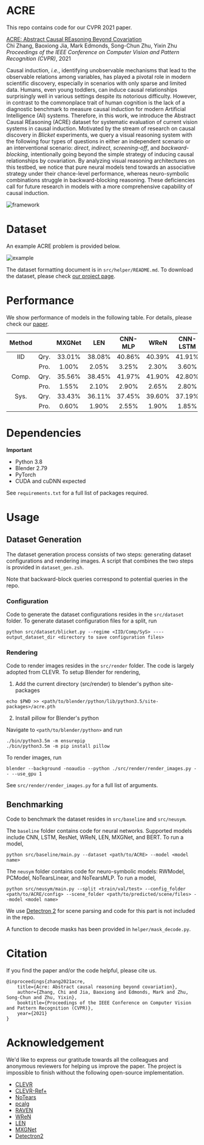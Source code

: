 # ACRE
This repo contains code for our CVPR 2021 paper.

[ACRE: <u>A</u>bstract <u>C</u>ausal <u>RE</u>asoning Beyond Covariation](http://wellyzhang.github.io/attach/cvpr21zhang_acre.pdf)  
Chi Zhang, Baoxiong Jia, Mark Edmonds, Song-Chun Zhu, Yixin Zhu  
*Proceedings of the IEEE Conference on Computer Vision and Pattern Recognition (CVPR)*, 2021   

Causal induction, *i.e.*, identifying unobservable mechanisms that lead to the observable relations among variables, has played a pivotal role in modern scientific discovery, especially in scenarios with only sparse and limited data. Humans, even young toddlers, can induce causal relationships surprisingly well in various settings despite its notorious difficulty. However, in contrast to the commonplace trait of human cognition is the lack of a diagnostic benchmark to measure causal induction for modern Artificial Intelligence (AI) systems. Therefore, in this work, we introduce the Abstract Causal REasoning (ACRE) dataset for systematic evaluation of current vision systems in causal induction. Motivated by the stream of research on causal discovery in *Blicket* experiments, we query a visual reasoning system with the following four types of questions in either an independent scenario or an interventional scenario: *direct*, *indirect*, *screening-off*, and *backward-blocking*, intentionally going beyond the simple strategy of inducing causal relationships by covariation. By analyzing visual reasoning architectures on this testbed, we notice that pure neural models tend towards an associative strategy under their chance-level performance, whereas neuro-symbolic combinations struggle in backward-blocking reasoning. These deficiencies call for future research in models with a more comprehensive capability of causal induction.

![framework](http://wellyzhang.github.io/img/in-post/ACRE/model.jpeg)

# Dataset

An example ACRE problem is provided below.

![example](http://wellyzhang.github.io/img/in-post/ACRE/example.jpeg)

The dataset formatting document is in ```src/helper/README.md```. To download the dataset, please check [our project page](http://wellyzhang.github.io/project/acre.html#dataset).

# Performance

We show performance of models in the following table. For details, please check our [paper](http://wellyzhang.github.io/attach/cvpr21zhang_prae.pdf).

| Method |      | MXGNet |  LEN   | CNN-MLP |  WReN  | CNN-LSTM | ResNet-MLP | CNN-BERT | NS-RW  | NS-PC  | **NS-Opt** |
|:------:|:----:|:------:|:------:|:-------:|:------:|:--------:|:----------:|:--------:|:------:|:------:|:----------:|
|  IID   | Qry. | 33.01% | 38.08% | 40.86%  | 40.39% |  41.91%  |   42.00%   |  43.56%  | 46.61% | 59.26% | **66.29**% |
|        | Pro. | 1.00%  | 2.05%  |  3.25%  | 2.30%  |  3.60%   |   3.35%    |  3.50%   | 6.45%  | 21.15% | **27.00**% |
| Comp.  | Qry. | 35.56% | 38.45% | 41.97%  | 41.90% |  42.80%  |   42.80%   |  43.79%  | 50.69% | 61.83% | **69.04**% |
|        | Pro. | 1.55%  | 2.10%  |  2.90%  | 2.65%  |  2.80%   |   2.60%    |  2.40%   | 8.10%  | 22.00% | **31.20**% |
|  Sys.  | Qry. | 33.43% | 36.11% | 37.45%  | 39.60% |  37.19%  |   37.71%   |  39.93%  | 42.18% | 62.63% | **67.44**% |
|        | Pro. | 0.60%  | 1.90%  |  2.55%  | 1.90%  |  1.85%   |   1.75%    |  1.90%   | 4.00%  | 29.20% | **29.55**% |


# Dependencies

**Important**
* Python 3.8
* Blender 2.79
* PyTorch
* CUDA and cuDNN expected

See ```requirements.txt``` for a full list of packages required.

# Usage

## Dataset Generation

The dataset generation process consists of two steps: generating dataset configurations and rendering images. A script that combines the two steps is provided in ```dataset_gen.zsh```.

Note that backward-block queries correspond to potential queries in the repo.

### Configuration

Code to generate the dataset configurations resides in the ```src/dataset``` folder. To generate dataset configuration files for a split, run

```
python src/dataset/blicket.py --regime <IID/Comp/SyS> ----output_dataset_dir <directory to save configuration files>
```

### Rendering

Code to render images resides in the ```src/render``` folder. The code is largely adopted from CLEVR. To setup Blender for rendering, 

1. Add the current directory (src/render) to blender's python site-packages 
```
echo $PWD >> <path/to/blender/python/lib/python3.5/site-packages>/acre.pth
```

2. Install pillow for Blender's python

Navigate to ```<path/to/blender/python>``` and run 
```
./bin/python3.5m -m ensurepip
./bin/python3.5m -m pip install pillow
```

To render images, run
```
blender --background -noaudio --python ./src/render/render_images.py -- --use_gpu 1
```

See ```src/render/render_images.py``` for a full list of arguments.

## Benchmarking

Code to benchmark the dataset resides in ```src/baseline``` and ```src/neusym```. 

The ```baseline``` folder contains code for neural networks. Supported models include CNN, LSTM, ResNet, WReN, LEN, MXGNet, and BERT. To run a model,
```
python src/baseline/main.py --dataset <path/to/ACRE> --model <model name>
```

The ```neusym``` folder contains code for neuro-symbolic models: RWModel, PCModel, NoTearsLinear, and NoTearsMLP. To run a model,
```
python src/neusym/main.py --split <train/val/test> --config_folder <path/to/ACRE/config> --scene_folder <path/to/predicted/scene/files> --model <model name>
```

We use [Detectron 2](https://github.com/facebookresearch/detectron2) for scene parsing and code for this part is not included in the repo. 

A function to decode masks has been provided in ```helper/mask_decode.py```.

# Citation

If you find the paper and/or the code helpful, please cite us.

```
@inproceedings{zhang2021acre,
    title={Acre: Abstract causal reasoning beyond covariation},
    author={Zhang, Chi and Jia, Baoxiong and Edmonds, Mark and Zhu, Song-Chun and Zhu, Yixin},
    booktitle={Proceedings of the IEEE Conference on Computer Vision and Pattern Recognition (CVPR)},
    year={2021}
}
```

# Acknowledgement

We'd like to express our gratitude towards all the colleagues and anonymous reviewers for helping us improve the paper. The project is impossible to finish without the following open-source implementation.

* [CLEVR](https://github.com/facebookresearch/clevr-dataset-gen)
* [CLEVR-Ref+](https://github.com/ccvl/clevr-refplus-dataset-gen)
* [NoTears](https://github.com/xunzheng/notears)
* [pcalg](https://github.com/keiichishima/pcalg)
* [RAVEN](https://github.com/WellyZhang/RAVEN)
* [WReN](https://github.com/Fen9/WReN)
* [LEN](https://github.com/zkcys001/distracting_feature)
* [MXGNet](https://github.com/thematrixduo/MXGNet)
* [Detectron2](https://github.com/facebookresearch/detectron2)